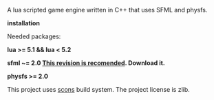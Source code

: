A lua scripted game engine written in C++ that uses SFML and physfs.

**installation**

Needed packages:

**lua >= 5.1 && lua < 5.2**

**sfml ~= 2.0 [This revision is recomended](https://github.com/LaurentGomila/SFML/commit/dad362bf698d4c680de5501a297c5d9d553e95fc). Download it.**

**physfs >= 2.0**

This project uses [scons](http://www.scons.org/) build system.
The project license is zlib.